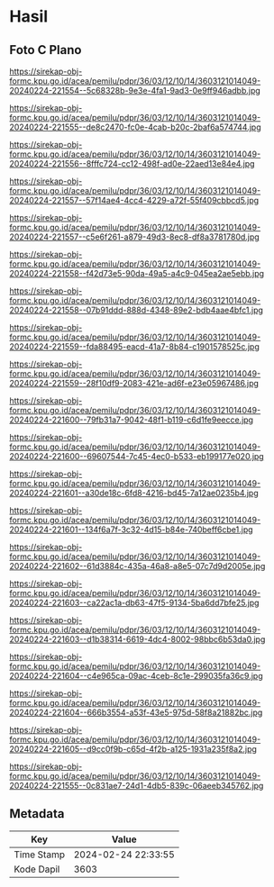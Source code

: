 # Hasil

## Foto C Plano

https://sirekap-obj-formc.kpu.go.id/acea/pemilu/pdpr/36/03/12/10/14/3603121014049-20240224-221554--5c68328b-9e3e-4fa1-9ad3-0e9ff946adbb.jpg

https://sirekap-obj-formc.kpu.go.id/acea/pemilu/pdpr/36/03/12/10/14/3603121014049-20240224-221555--de8c2470-fc0e-4cab-b20c-2baf6a574744.jpg

https://sirekap-obj-formc.kpu.go.id/acea/pemilu/pdpr/36/03/12/10/14/3603121014049-20240224-221556--8fffc724-cc12-498f-ad0e-22aed13e84e4.jpg

https://sirekap-obj-formc.kpu.go.id/acea/pemilu/pdpr/36/03/12/10/14/3603121014049-20240224-221557--57f14ae4-4cc4-4229-a72f-55f409cbbcd5.jpg

https://sirekap-obj-formc.kpu.go.id/acea/pemilu/pdpr/36/03/12/10/14/3603121014049-20240224-221557--c5e6f261-a879-49d3-8ec8-df8a3781780d.jpg

https://sirekap-obj-formc.kpu.go.id/acea/pemilu/pdpr/36/03/12/10/14/3603121014049-20240224-221558--f42d73e5-90da-49a5-a4c9-045ea2ae5ebb.jpg

https://sirekap-obj-formc.kpu.go.id/acea/pemilu/pdpr/36/03/12/10/14/3603121014049-20240224-221558--07b91ddd-888d-4348-89e2-bdb4aae4bfc1.jpg

https://sirekap-obj-formc.kpu.go.id/acea/pemilu/pdpr/36/03/12/10/14/3603121014049-20240224-221559--fda88495-eacd-41a7-8b84-c1901578525c.jpg

https://sirekap-obj-formc.kpu.go.id/acea/pemilu/pdpr/36/03/12/10/14/3603121014049-20240224-221559--28f10df9-2083-421e-ad6f-e23e05967486.jpg

https://sirekap-obj-formc.kpu.go.id/acea/pemilu/pdpr/36/03/12/10/14/3603121014049-20240224-221600--79fb31a7-9042-48f1-b119-c6d1fe9eecce.jpg

https://sirekap-obj-formc.kpu.go.id/acea/pemilu/pdpr/36/03/12/10/14/3603121014049-20240224-221600--69607544-7c45-4ec0-b533-eb199177e020.jpg

https://sirekap-obj-formc.kpu.go.id/acea/pemilu/pdpr/36/03/12/10/14/3603121014049-20240224-221601--a30de18c-6fd8-4216-bd45-7a12ae0235b4.jpg

https://sirekap-obj-formc.kpu.go.id/acea/pemilu/pdpr/36/03/12/10/14/3603121014049-20240224-221601--134f6a7f-3c32-4d15-b84e-740beff6cbe1.jpg

https://sirekap-obj-formc.kpu.go.id/acea/pemilu/pdpr/36/03/12/10/14/3603121014049-20240224-221602--61d3884c-435a-46a8-a8e5-07c7d9d2005e.jpg

https://sirekap-obj-formc.kpu.go.id/acea/pemilu/pdpr/36/03/12/10/14/3603121014049-20240224-221603--ca22ac1a-db63-47f5-9134-5ba6dd7bfe25.jpg

https://sirekap-obj-formc.kpu.go.id/acea/pemilu/pdpr/36/03/12/10/14/3603121014049-20240224-221603--d1b38314-6619-4dc4-8002-98bbc6b53da0.jpg

https://sirekap-obj-formc.kpu.go.id/acea/pemilu/pdpr/36/03/12/10/14/3603121014049-20240224-221604--c4e965ca-09ac-4ceb-8c1e-299035fa36c9.jpg

https://sirekap-obj-formc.kpu.go.id/acea/pemilu/pdpr/36/03/12/10/14/3603121014049-20240224-221604--666b3554-a53f-43e5-975d-58f8a21882bc.jpg

https://sirekap-obj-formc.kpu.go.id/acea/pemilu/pdpr/36/03/12/10/14/3603121014049-20240224-221605--d9cc0f9b-c65d-4f2b-a125-1931a235f8a2.jpg

https://sirekap-obj-formc.kpu.go.id/acea/pemilu/pdpr/36/03/12/10/14/3603121014049-20240224-221555--0c831ae7-24d1-4db5-839c-06aeeb345762.jpg


## Metadata

| Key        | Value               |
| ---------- | ------------------- |
| Time Stamp | 2024-02-24 22:33:55 |
| Kode Dapil | 3603                |




